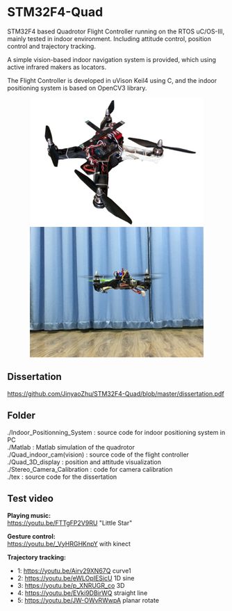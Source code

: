 # STM32F4-Quad
STM32F4 based Quadrotor Flight Controller running on the RTOS uC/OS-III, mainly tested in indoor environment. Including attitude control, position control and trajectory tracking.

A simple vision-based indoor navigation system is provided, which using active infrared makers as locators.

The Flight Controller is developed in uVison Keil4 using C, and the indoor positioning system is based on OpenCV3 library.  
<p align = "center">
<img width="400" src="https://github.com/JinyaoZhu/STM32F4-Quad/blob/master/tex/figures/my_quad3.jpg" />
<img width="400" src="https://github.com/JinyaoZhu/STM32F4-Quad/blob/master/tex/figures/my_quad1.jpg" />
</p>

## Dissertation  
https://github.com/JinyaoZhu/STM32F4-Quad/blob/master/dissertation.pdf

## Folder  
./Indoor_Positionning_System : source code for indoor positioning system in PC\
./Matlab : Matlab simulation of the quadrotor\
./Quad_indoor_cam(vision) : source code of the flight controller\
./Quad_3D_display : position and attitude visualization\
./Stereo_Camera_Calibration : code for camera calibration\
./tex : source code for the dissertation

## Test video
**Playing music:**  
https://youtu.be/FTTgFP2V9RU "Little Star"

**Gesture control:**  
https://youtu.be/_VyHRGHKnpY with kinect

**Trajectory tracking:**
* 1: https://youtu.be/Airv29XN67Q curve1
* 2: https://youtu.be/eWLOpIESicU 1D sine
* 3: https://youtu.be/p_XNRUGR_co 3D 
* 4: https://youtu.be/EVki9DBirWQ straight line
* 5: https://youtu.be/JW-OWvRWwpA planar rotate
